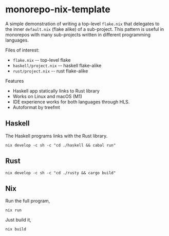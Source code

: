 # monorepo-nix-template

A simple demonstration of writing a top-level `flake.nix` that delegates to the inner `default.nix` (flake alike) of a sub-project. This pattern is useful in monorepos with many sub-projects written in different programming languages.

Files of interest:

- `flake.nix` -- top-level flake
- `haskell/project.nix` -- haskell flake-alike
- `rust/project.nix` -- rust flake-alike

Features

- Haskell app statically links to Rust library
- Works on Linux and macOS (M1)
- IDE experience works for both languages through HLS.
- Autoformat by treefmt

## Haskell

The Haskell programs links with the Rust library.

```
nix develop -c sh -c "cd ./haskell && cabal run"
```

## Rust

```
nix develop -c sh -c "cd ./rusty && cargo build"
```

## Nix

Run the full program,

```
nix run
```

Just build it,

```
nix build
```
